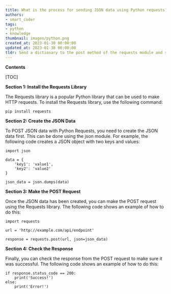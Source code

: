 ```yaml
---
title: What is the process for sending JSON data using Python requests?
authors:
- smart_coder
tags:
- python
- knowledge
thumbnail: images/python.png
created_at: 2023-01-30 00:00:00
updated_at: 2023-01-30 00:00:00
tldr: Send a dictionary to the post method of the requests module and set the content type to `application/json`.
---
```


**Contents**

[TOC]

**Section 1: Install the Requests Library**

The Requests library is a popular Python library that can be used to make HTTP requests. To install the Requests library, use the following command:

`pip install requests`

**Section 2: Create the JSON Data**

To POST JSON data with Python Requests, you need to create the JSON data first. This can be done using the json module. For example, the following code creates a JSON object with two keys and values:

```
import json

data = {
    'key1': 'value1',
    'key2': 'value2'
}

json_data = json.dumps(data)
```

**Section 3: Make the POST Request**

Once the JSON data has been created, you can make the POST request using the Requests library. The following code shows an example of how to do this:

```
import requests

url = 'http://example.com/api/endpoint'

response = requests.post(url, json=json_data)
```

**Section 4: Check the Response**

Finally, you can check the response from the POST request to make sure it was successful. The following code shows an example of how to do this:

```
if response.status_code == 200:
    print('Success!')
else:
    print('Error!')
```
